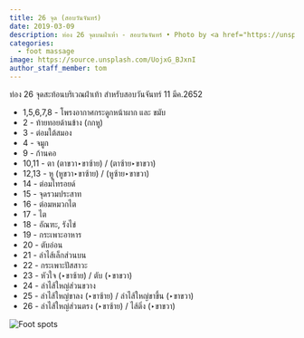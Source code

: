 ```yaml
---
title: 26 จุด (สอบวันจันทร์)
date: 2019-03-09
description: ท่อง 26 จุดบนฝ่าเท้า - สอบวันจันทร์ • Photo by <a href="https://unsplash.com/@meganmenegay">Megan Menegay</a> on <a href="https://unsplash.com/">Unsplash</a>
categories:
  - foot massage
image: https://source.unsplash.com/UojxG_BJxnI
author_staff_member: tom
---
```

ท่อง 26 จุดสะท้อนบริเวณฝ่าเท้า สำหรับสอบวันจันทร์ 11 มีค.2652

- 1,5,6,7,8 - โพรงอากาศกระดูกหน้าผาก และ ขมับ
- 2 - ท้ายทอยด้านข้าง (กกหู)
- 3 - ต่อมใต้สมอง
- 4 - จมูก
- 9 - ก้านคอ
- 10,11 - ตา (ตาขวา‣ขาซ้าย) / (ตาซ้าย‣ขาขวา)
- 12,13 - หู (หูขวา‣ขาซ้าย) / (หูซ้าย‣ขาขวา)
- 14 - ต่อมไทรอยด์
- 15 - จุดรวมประสาท
- 16 - ต่อมหมวกไต
- 17 - ไต
- 18 - อัณฑะ, รังไข่
- 19 - กระเพาะอาหาร
- 20 - ตับอ่อน
- 21 - ลำไส้เล็กส่วนบน
- 22 - กระเพาะปัสสาวะ
- 23 - หัวใจ (‣ขาซ้าย) / ตับ (‣ขาขวา)
- 24 - ลำไส้ใหญ่ส่วนขวาง
- 25 - ลำไส้ใหญ่ขาลง (‣ขาซ้าย) / ลำไส้ใหญ่ขาขึ้น (‣ขาขวา)
- 26 - ลำไส้ใหญ่ส่วนตรง (‣ขาซ้าย) / ไส้ติ่ง (‣ขาขวา)

![Foot spots](https://res.cloudinary.com/sdees-reallife/image/upload/v1552093318/imgmass_08.jpg)
